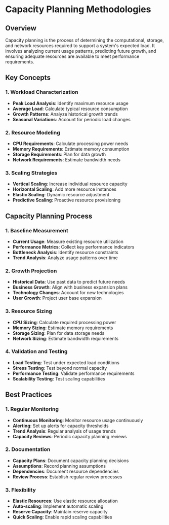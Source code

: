 # Capacity Planning Methodologies

## Overview

Capacity planning is the process of determining the computational, storage, and network resources required to support a system's expected load. It involves analyzing current usage patterns, predicting future growth, and ensuring adequate resources are available to meet performance requirements.

## Key Concepts

### 1. Workload Characterization
- **Peak Load Analysis**: Identify maximum resource usage
- **Average Load**: Calculate typical resource consumption
- **Growth Patterns**: Analyze historical growth trends
- **Seasonal Variations**: Account for periodic load changes

### 2. Resource Modeling
- **CPU Requirements**: Calculate processing power needs
- **Memory Requirements**: Estimate memory consumption
- **Storage Requirements**: Plan for data growth
- **Network Requirements**: Estimate bandwidth needs

### 3. Scaling Strategies
- **Vertical Scaling**: Increase individual resource capacity
- **Horizontal Scaling**: Add more resource instances
- **Elastic Scaling**: Dynamic resource adjustment
- **Predictive Scaling**: Proactive resource provisioning

## Capacity Planning Process

### 1. Baseline Measurement
- **Current Usage**: Measure existing resource utilization
- **Performance Metrics**: Collect key performance indicators
- **Bottleneck Analysis**: Identify resource constraints
- **Trend Analysis**: Analyze usage patterns over time

### 2. Growth Projection
- **Historical Data**: Use past data to predict future needs
- **Business Growth**: Align with business expansion plans
- **Technology Changes**: Account for new technologies
- **User Growth**: Project user base expansion

### 3. Resource Sizing
- **CPU Sizing**: Calculate required processing power
- **Memory Sizing**: Estimate memory requirements
- **Storage Sizing**: Plan for data storage needs
- **Network Sizing**: Estimate bandwidth requirements

### 4. Validation and Testing
- **Load Testing**: Test under expected load conditions
- **Stress Testing**: Test beyond normal capacity
- **Performance Testing**: Validate performance requirements
- **Scalability Testing**: Test scaling capabilities

## Best Practices

### 1. Regular Monitoring
- **Continuous Monitoring**: Monitor resource usage continuously
- **Alerting**: Set up alerts for capacity thresholds
- **Trend Analysis**: Regular analysis of usage trends
- **Capacity Reviews**: Periodic capacity planning reviews

### 2. Documentation
- **Capacity Plans**: Document capacity planning decisions
- **Assumptions**: Record planning assumptions
- **Dependencies**: Document resource dependencies
- **Review Process**: Establish regular review processes

### 3. Flexibility
- **Elastic Resources**: Use elastic resource allocation
- **Auto-scaling**: Implement automatic scaling
- **Reserve Capacity**: Maintain reserve capacity
- **Quick Scaling**: Enable rapid scaling capabilities

